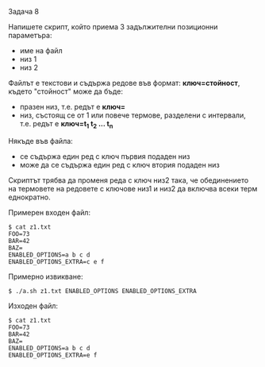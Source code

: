 Задача 8

Напишете скрипт, който приема 3 задължителни позиционни параметъра:
- име на файл
- низ 1
- низ 2

Файлът е текстови и съдържа редове във формат:
**ключ=стойност**,
където "стойност" може да бъде:
- празен низ, т.е. редът е **ключ=**
- низ, състоящ се от 1 или повече термове, разделени с интервали, т.е. редът е **ключ=t<sub>1</sub> t<sub>2</sub> ... t<sub>n</sub>**

Някъде във файла:
- се съдържа един ред с ключ първия подаден низ
- може да се съдържа един ред с ключ втория подаден низ

Скриптът трябва да променя реда с ключ низ2 така, че обединението на термовете на редовете с 
ключове низ1 и низ2 да включва всеки терм еднократно.

Примерен входен файл:

```
$ cat z1.txt
FOO=73
BAR=42
BAZ=
ENABLED_OPTIONS=a b c d
ENABLED_OPTIONS_EXTRA=c e f
```

Примерно извикване:

```
$ ./a.sh z1.txt ENABLED_OPTIONS ENABLED_OPTIONS_EXTRA
```

Изходен файл:

```
$ cat z1.txt
FOO=73
BAR=42
BAZ=
ENABLED_OPTIONS=a b c d
ENABLED_OPTIONS_EXTRA=e f
```
